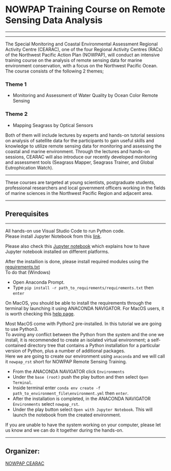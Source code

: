 # NOWPAP Training Course on Remote Sensing Data Analysis
*** 



---
The Special Monitoring and Coastal Environmental Assessment Regional Activity Centre (CEARAC), one of the four Regional Activity Centres (RACs) of the Northwest Pacific Action Plan (NOWPAP), will conduct an intensive training course on the analysis of remote sensing data for marine environment conservation, with a focus on the Northwest Pacific Ocean. 
The course consists of the following 2 themes;  

### Theme 1 ###
- Monitoring and Assessment of Water Quality by Ocean Color Remote Sensing

### Theme 2 ###
- Mapping Seagrass by Optical Sensors  

Both of them will include lectures by experts and hands-on tutorial sessions on analysis of satellite data for the participants to gain useful skills and knowledge to utilize remote sensing data for monitoring and assessing the coastal and marine environment. 
Through the lectures and hands-on sessions, CEARAC will also introduce our recently developed monitoring and assessment tools (Seagrass Mapper, Seagrass Trainer, and Global Eutrophication Watch).

---
These courses are targeted at young scientists, postgraduate students, professional researchers and local government officers working in the fields of marine sciences in the Northwest Pacific Region and adjacent area. 


---
## Prerequisites
---
All hands-on use Visual Studio Code to run Python code.   
Please install Jupyter Notebook from this [link](https://www.anaconda.com/products/individual).

Please also check this [Jupyter notebook](https://github.com/npec/NOWPAP_RST/anaconda-install-setup.ipynb) which explains how to have Jupyter notebook installed on different platforms.

After the installion is done, please install required modules using the [requirements.txt](https://github.com/npec/NOWPAP_RST/requirements.txt)   
To do that (Windows)
- Open Anaconda Prompt.
- Type `pip install -r path_to_requirements/requirements.txt` then `enter`

On MacOS, you should be able to install the requirements through the terminal by launching it using ANACONDA NAVIGATOR. 
For MacOS users, it is worth checking this [help page](https://docs.anaconda.com/anaconda/install/mac-os/).

Most MacOS come with Python2 pre-installed. In this tutorial we are going to use Python3.  
To avoing any conflict between the Python from the system and the one we install, it is recommended to create an isolated virtual environment; a self-contained directory tree that contains a Python installation for a particular version of Python, plus a number of additional packages.  
Here we are going to create our environment using `anaconda` and we will call it `nowpap_rst` short for NOWPAP Remote Sensing Training.  
- From the ANACONDA NAVIGATOR click `Environments` 
- Under the `base (root)` push the play button and then select `Open Terminal`.  
- Inside terminal enter `conda env create -f path_to_environment_file\environment.yml` then `enter`.
- After the installation is completed, in the ANACONDA NAVIGATOR `Environments` select `nowpap_rst`.
- Under the play button select `Open with Jupyter Notebook`.
This will launch the notebook from the created environment.

If you are unable to have the system working on your computer, please let us know and we can do it together during the hands-on.

---
## Organizer:

[NOWPAP CEARAC](http://cearac.nowpap.org/)
